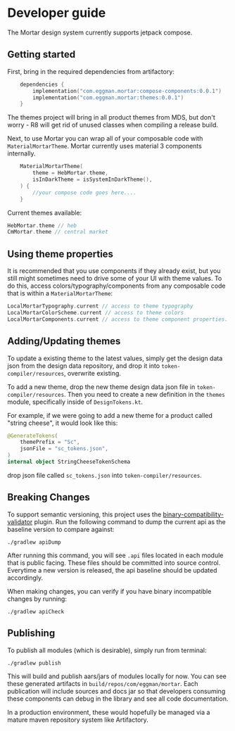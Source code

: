 # Developer guide

The Mortar design system currently supports jetpack compose. 

## Getting started 

First, bring in the required dependencies from artifactory:
```kotlin
    dependencies {
        implementation("com.eggman.mortar:compose-components:0.0.1")
        implementation("com.eggman.mortar:themes:0.0.1")
    }
```

The themes project will bring in all product themes from MDS, but don't worry - R8 will get rid of unused
classes when compiling a release build.

Next, to use Mortar you can wrap all of your composable code with `MaterialMortarTheme`. Mortar currently
uses material 3 components internally. 

```kotlin
    MaterialMortarTheme(
        theme = HebMortar.theme,
        isInDarkTheme = isSystemInDarkTheme(),
    ) {
        //your compose code goes here....
    }
```

Current themes available: 
```kotlin
HebMortar.theme // heb 
CmMortar.theme // central market
```

## Using theme properties 
It is recommended that you use components if they already exist, but you still might sometimes need 
to drive some of your UI with theme values. To do this, access colors/typography/components from 
any composable code that is within a `MaterialMortarTheme`:
```kotlin
LocalMortarTypography.current // access to theme typography 
LocalMortarColorScheme.current // access to theme colors
LocalMortarComponents.current // access to theme component properties.
```

## Adding/Updating themes 
To update a existing theme to the latest values, simply get the design data json from the design 
data repository, and drop it into `token-compiler/resources`, overwrite existing. 

To add a new theme, drop the new theme design data json file in `token-compiler/resources`. Then you 
need to create a new definition in the `themes` module, specifically inside of `DesignTokens.kt`. 

For example, if we were going to add a new theme for a product called "string cheese", it would look
like this: 

```kotlin
@GenerateTokens(
    themePrefix = "Sc",
    jsonFile = "sc_tokens.json",
)
internal object StringCheeseTokenSchema
```

drop json file called `sc_tokens.json` into `token-compiler/resources`.

## Breaking Changes
To support semantic versioning, this project uses the [binary-compatibility-validator](https://github.com/Kotlin/binary-compatibility-validator) 
plugin. Run the following command to dump the current api as the baseline version to compare against:
```
./gradlew apiDump
```
After running this command, you will see `.api` files located in each module that is public facing. These 
files should be committed into source control. Everytime a new version is released, the api baseline
should be updated accordingly. 

When making changes, you can verify if you have binary incompatible changes by running: 
```
./gradlew apiCheck
```

## Publishing
To publish all modules (which is desirable), simply run from terminal:
```
./gradlew publish
```
This will build and publish aars/jars of modules locally for now. You can see these generated artifacts
in `build/repos/com/eggman/mortar`. Each publication will include sources and docs jar so that developers
consuming these components can debug in the library and see all code documentation.

In a production environment, these would hopefully be managed via a mature maven repository system
like Artifactory. 

